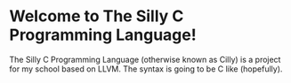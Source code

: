 # Welcome to The Silly C Programming Language!

The Silly C Programming Language (otherwise known as Cilly) is a project for my school based on LLVM.
The syntax is going to be C like (hopefully).







